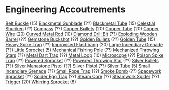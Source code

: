 <!-- TITLE: Engineering -->
<!-- SUBTITLE: Gadgets for those who like to tinker -->

# Engineering Accoutrements

[Belt Buckle](belt-buckle) (15)
[Blackmetal Gunblade](blackmetal-gunblade) (??)
[Blackmetal Tube](blackmetal-tube) (15)
[Celestial Shuriken](celestial-shuriken) (??)
[Compass](compass) (??)
[Copper Bullets](copper-bullet) (20)
[Copper Tube](copper-tube) (20)
[Copper Wire](copper-wire) (20)
[Curved Metal Rod](curved-metal-rod) (10)
[Diamond Drill Bit](diamond-drill-bit) (??)
[Exploding Wooden Barrel](exploding-wooden-barrel) (??)
[Gemstone Buckshot](gemstone-buckshot) (??)
[Golden Bullets](golden-bullet) (??)
[Golden Tube](golden-tube) (15)
[Heavy Spike Trap](heavy-spike-trap) (??)
[Improvised Flashbang](improvised-flashbang) (20)
[Large Incendiary Grenade](large-incendiary-grenade) (??)
[Little Sprocket](little-sprocket) (5)
[Mechanical Fishing Pole](mechanical-fishing-pole) (??)
[Mechanized Throwing Stars](mechanized-throwing-star) (??)
[Metal Dart Trap](metal-dart-trap) (??)
[Metal Loop](metal-loop) (10)
[Microscope](microscope) (??)
[Poison Spike Trap](poison-spike-trap) (??)
[Powered Sprocket](powered-sprocket) (??)
[Powered Throwing Star](powered-throwing-star) (??)
[Silver Bullets](silver-bullet) (??)
[Silver Manastone Pistol](silver-manastone-pistol) (??)
[Silver Pistol](silver-pistol) (??)
[Silver Tube](silver-tube) (5)
[Small Incendiary Grenade](small-incendiary-grenade) (??)
[Small Rope Trap](small-rope-trap) (??)
[Smoke Bomb](smoke-bomb) (??)
[Spacework Sprocket](spacework-sprocket) (??)
[Spider Egg Trap](spider-egg-trap) (??)
[Steam Core](steam-core) (??)
[Steamwork Spider](steamwork-spider) (??)
[Trigger](trigger) (20)
[Whirring Sprocket](whirring-sprocket) (8)
